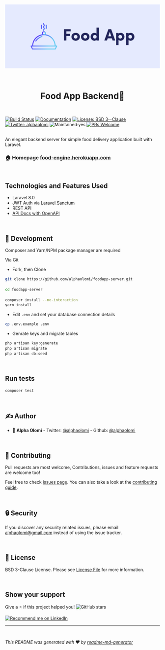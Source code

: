 <p align="center"><img src="public/imgs/cover.png"></p>
<br>
<h1 align="center">Food App Backend👋</h1>
<br>

[![Build Status][ico-travis]]([link-travis])
[![Documentation](https://img.shields.io/badge/documentation-yes-brightgreen.svg)](https://food-engine.herokuapp.com/api/documentation)
[![License: BSD 3--Clause](https://img.shields.io/badge/License-BSD_3--Clause-yellow.svg)](#)
[![Twitter: alphaolomi](https://img.shields.io/twitter/follow/alphaolomi.svg?style=social)](https://twitter.com/alphaolomi)
![Maintained:yes][ico-maintained]
[![PRs Welcome][ico-pr]][link-pr]


<br>
An elegant backend server for simple food delivery application built with Laravel.

<br>


### 🏠 Homepage [food-engine.herokuapp.com](https://food-engine.herokuapp.com/)

<br>

## Technologies and Features Used

-   Laravel 8.0
-   JWT Auth via [Laravel Sanctum](https://laravel.com/docs/master/sanctum)
-   REST API
-   [API Docs with OpenAPI](https://food-engine.herokuapp.com/api/documentation)

<br>

## 🚀 Development

Composer and Yarn/NPM package manager are required

Via Git

-   Fork, then Clone

```bash
git clone https://github.com/alphaolomi/foodapp-server.git

cd foodapp-server

composer install --no-interaction
yarn install
```

-   Edit `.env` and set your database connection details

```bash
cp .env.example .env
```

-   Genrate keys and migrate tables

```bash
php artisan key:generate
php artisan migrate
php artisan db:seed
```


<br>

## Run tests

```sh
composer test
```


<br>

## ✍ Author

-   👤 **Alpha Olomi** -   Twitter: [@alphaolomi](https://twitter.com/alphaolomi) -   Github: [@alphaolomi](https://github.com/alphaolomi)


<br />

## 🤝 Contributing

Pull requests are most welcome, Contributions, issues and feature requests are welcome too!

Feel free to check [issues page](https://github.com/alphaolomi/food-app/issues). You can also take a look at the [contributing guide](https://github.com/alphaolomi/food-app/issues).


<br />

## 🔒 Security

If you discover any security related issues, please email [alphaolomi@gmail.com](mailto:alphaolomi@gmail.com) instead of using the issue tracker.

<br />


## 📄 License

BSD 3-Clause License. Please see [License File](LICENSE.md) for more information.

<br />

## Show your support

Give a ⭐️ if this project helped you! <img alt="GitHub stars" src="https://img.shields.io/github/stars/alphaolomi/food-server?logo=github&logoColor=github&style=for-the-badge">

<a href="https://www.linkedin.com/in/alphaolomi/">
    <img src="https://img.shields.io/badge/Support-Recommed%2FEndorse%20me%20on%20Linkedin-yellow?style=for-the-badge&logo=linkedin" alt="Recommend me on LinkedIn" /></a>

---

<br />

_This README was generated with ❤️ by [readme-md-generator](https://github.com/kefranabg/readme-md-generator)_

[ico-license]: https://img.shields.io/badge/license-BSD_3_Clause-green.svg?style=flat-square
[ico-travis]: https://img.shields.io/travis/com/alphaolomi/food-server?style=flat-square
[link-travis]: https://travis-ci.com/alphaolomi/food-server
[link-repo]: https://github.com/alphaolomi/food-server
[link-contributors]: ../../contributors
[ico-maintained]: https://img.shields.io/badge/Maintained%3F-yes-green.svg?style=flat-square
[link-pr]: http://makeapullrequest.com
[ico-pr]: https://img.shields.io/badge/PRs-welcome-brightgreen.svg?style=flat-square
